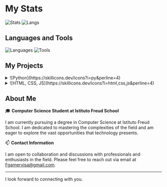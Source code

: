 <!--
- 🔭 I’m currently accepting orders on Fiverr (same username)
- 🌱 I’m currently learning AI data analysis
- 📫 How to reach me: write to me on Fiverr
- 😄 Pronouns: he/him
-->

# My Stats

![Stats](https://github-readme-stats.vercel.app/api?username=Fgamervisa&show_icons=true&theme=vision-friendly-dark)
![Langs](https://github-readme-stats.vercel.app/api/top-langs?username=Fgamervisa&show_icons=true&theme=vision-friendly-dark&locale=en&layout=compact)

## Languages and Tools

![Languages](https://skillicons.dev/icons?i=py,arduino,js,nodejs,html,bootstrap,css,mysql&perline=4)
![Tools](https://skillicons.dev/icons?i=vscode,anaconda,linux&perline=4)

## My Projects

<details>
  <summary>
    ![Python](https://skillicons.dev/icons?i=py&perline=4)
  </summary>

- [CheatPapers](https://github.com/Fgamervisa/CheatPapers-language/tree/main)
- [Robotics Projects](https://github.com/Fgamervisa/robotics)

</details>

<details>
  <summary>
    ![HTML, CSS, JS](https://skillicons.dev/icons?i=html,css,js&perline=4)
  </summary>

- [Robotics Projects](https://github.com/Fgamervisa/robotics)
- [Colombo School Database](https://github.com/Fgamervisa/Scuola-colombo-database)

</details>

## About Me

🎓 **Computer Science Student at Istituto Freud School**

I am currently pursuing a degree in Computer Science at Istituto Freud School. I am dedicated to mastering the complexities of the field and am eager to explore the vast opportunities that technology presents.

📫 **Contact Information**

I am open to collaboration and discussions with professionals and enthusiasts in the field. Please feel free to reach out via email at Fgamervisa@gmail.com.

---

I look forward to connecting with you.
